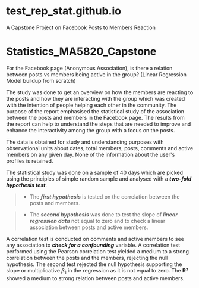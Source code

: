 # test_rep_stat.github.io
A Capstone Project on Facebook Posts to Members Reaction

# Statistics_MA5820_Capstone
 For the Facebook page (Anonymous Association), is there a relation between   posts vs members being active in the group? (Linear Regression Model buildup from scratch)

The study was done to get an overview on how the members are reacting to
the posts and how they are interacting with the group which was created
with the intention of people helping each other in the community. The
purpose of the report emphasised the statistical study of the
association between the posts and members in the Facebook page. The
results from the report can help to understand the steps that are needed
to improve and enhance the interactivity among the group with a focus on
the posts.

The data is obtained for study and understanding purposes with
observational units about dates, total members, posts, comments and
active members on any given day. None of the information about the
user's profiles is retained.

The statistical study was done on a sample of 40 days which are picked
using the principles of simple random sample and analysed with a
***two-fold hypothesis test***.

> -   The ***first hypothesis*** is tested on the correlation between
>     the posts and members.

> -   The ***second hypothesis*** was done to test the slope of
>     ***linear regression data*** not equal to zero and to check a
>     linear association between posts and active members.

A correlation test is conducted on comments and active members to see
any association to ***check for a confounding*** variable. A correlation
test performed using the Pearson correlation test yielded a medium to a
strong correlation between the posts and the members, rejecting the null
hypothesis. The second test rejected the null hypothesis supporting the
slope or multiplicative $β_{1}$ in the regression as it is not equal to
zero. The **R²** showed a medium to strong relation between posts and
active members.
